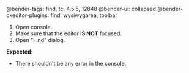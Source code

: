 @bender-tags: find, tc, 4.5.5, 12848
@bender-ui: collapsed
@bender-ckeditor-plugins: find, wysiwygarea, toolbar

1. Open console.
2. Make sure that the editor **IS NOT** focused.
3. Open "Find" dialog.

**Expected:**
* There shouldn't be any error in the console.
